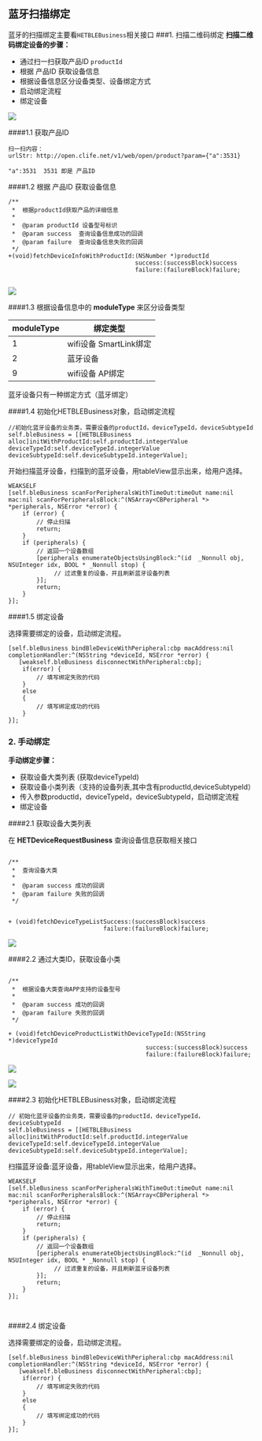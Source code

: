 ## 蓝牙扫描绑定


蓝牙的扫描绑定主要看`HETBLEBusiness`相关接口
###1. 扫描二维码绑定
**扫描二维码绑定设备的步骤：**
* 通过扫一扫获取产品ID `productId`
* 根据 产品ID 获取设备信息
* 根据设备信息区分设备类型、设备绑定方式
* 启动绑定流程
* 绑定设备

![](/assets/UML_蓝牙设备绑定.jpg)


####1.1 获取产品ID

```
扫一扫内容：
urlStr: http://open.clife.net/v1/web/open/product?param={"a":3531}

```

```
"a":3531  3531 即是 产品ID
```
####1.2 根据 产品ID 获取设备信息

```
/**
 *  根据productId获取产品的详细信息
 *
 *  @param productId 设备型号标识
 *  @param success  查询设备信息成功的回调
 *  @param failure  查询设备信息失败的回调
 */
+(void)fetchDeviceInfoWithProductId:(NSNumber *)productId
                                    success:(successBlock)success
                                    failure:(failureBlock)failure;


```

![](/assets/产品详细信息.jpg)

####1.3 根据设备信息中的 **moduleType** 来区分设备类型

   moduleType    |     绑定类型   
   ------------- |-------------
	1             |    wifi设备 SmartLink绑定
	2             |    蓝牙设备
	9             |    wifi设备 AP绑定

	
蓝牙设备只有一种绑定方式（蓝牙绑定）

####1.4 初始化HETBLEBusiness对象，启动绑定流程

```
//初始化蓝牙设备的业务类，需要设备的productId，deviceTypeId，deviceSubtypeId
self.bleBusiness = [[HETBLEBusiness alloc]initWithProductId:self.productId.integerValue  deviceTypeId:self.deviceTypeId.integerValue deviceSubtypeId:self.deviceSubtypeId.integerValue];
```

开始扫描蓝牙设备，扫描到的蓝牙设备，用tableView显示出来，给用户选择。

```
WEAKSELF
[self.bleBusiness scanForPeripheralsWithTimeOut:timeOut name:nil mac:nil scanForPeripheralsBlock:^(NSArray<CBPeripheral *> *peripherals, NSError *error) {
    if (error) {
        // 停止扫描
        return;
    }
    if (peripherals) {
        // 返回一个设备数组
        [peripherals enumerateObjectsUsingBlock:^(id  _Nonnull obj, NSUInteger idx, BOOL * _Nonnull stop) {
             // 过滤重复的设备，并且刷新蓝牙设备列表  
        }];
        return;
    }
}];

```

####1.5 绑定设备

选择需要绑定的设备，启动绑定流程。

```
[self.bleBusiness bindBleDeviceWithPeripheral:cbp macAddress:nil completionHandler:^(NSString *deviceId, NSError *error) {
   [weakself.bleBusiness disconnectWithPeripheral:cbp];
    if(error) {
        // 填写绑定失败的代码
    }
    else
    {
        // 填写绑定成功的代码
    }
}];
```

### 2. 手动绑定
**手动绑定步骤：**
* 获取设备大类列表 (获取deviceTypeId)
* 获取设备小类列表（支持的设备列表,其中含有productId,deviceSubtypeId）
* 传入参数productId，deviceTypeId，deviceSubtypeId，启动绑定流程
* 绑定设备

####2.1 获取设备大类列表

在 **HETDeviceRequestBusiness** 查询设备信息获取相关接口

```

/**
 *  查询设备大类
 *
 *  @param success 成功的回调
 *  @param failure 失败的回调
 */


+ (void)fetchDeviceTypeListSuccess:(successBlock)success
                           failure:(failureBlock)failure;

```

![](/assets/查询设备大类接口返回结果.jpg)


####2.2 通过大类ID，获取设备小类

```

/**
 *  根据设备大类查询APP支持的设备型号
 *
 *  @param success 成功的回调
 *  @param failure 失败的回调
 */

+ (void)fetchDeviceProductListWithDeviceTypeId:(NSString *)deviceTypeId
                                       success:(successBlock)success
                                       failure:(failureBlock)failure;

```
	
![](/assets/根据大类获取设备支持的产品类型返回.png)

![](/assets/通过大类获取支持设备类型返回字段说明.png)

####2.3 初始化HETBLEBusiness对象，启动绑定流程

```
// 初始化蓝牙设备的业务类，需要设备的productId，deviceTypeId，deviceSubtypeId
self.bleBusiness = [[HETBLEBusiness alloc]initWithProductId:self.productId.integerValue  deviceTypeId:self.deviceTypeId.integerValue deviceSubtypeId:self.deviceSubtypeId.integerValue];
```

扫描蓝牙设备:蓝牙设备，用tableView显示出来，给用户选择。

```
WEAKSELF
[self.bleBusiness scanForPeripheralsWithTimeOut:timeOut name:nil mac:nil scanForPeripheralsBlock:^(NSArray<CBPeripheral *> *peripherals, NSError *error) {
    if (error) {
        // 停止扫描
        return;
    }
    if (peripherals) {
        // 返回一个设备数组
        [peripherals enumerateObjectsUsingBlock:^(id  _Nonnull obj, NSUInteger idx, BOOL * _Nonnull stop) {
             // 过滤重复的设备，并且刷新蓝牙设备列表  
        }];
        return;
    }
}];



```

####2.4 绑定设备

选择需要绑定的设备，启动绑定流程。

```
[self.bleBusiness bindBleDeviceWithPeripheral:cbp macAddress:nil completionHandler:^(NSString *deviceId, NSError *error) {
   [weakself.bleBusiness disconnectWithPeripheral:cbp];
    if(error) {
        // 填写绑定失败的代码
    }
    else
    {
        // 填写绑定成功的代码
    }
}];



```